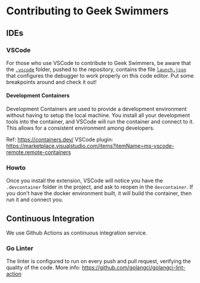 # Contributing to Geek Swimmers

## IDEs

### VSCode

For those who use VSCode to contribute to Geek Swimmers, be aware that the [`.vscode`](https://github.com/htmfilho/geekswimmers/tree/main/.vscode) folder, pushed to the repository, contains the file [`launch.json`](https://github.com/htmfilho/geekswimmers/blob/main/.vscode/launch.json) that configures the debugger to work properly on this code editor. Put some breakpoints around and check it out!

#### Development Containers

Development Containers are used to provide a development environment without having to setup the local machine. You install all your development tools into the container, and VSCode will run the container and connect to it. This allows for a consistent environment among developers.

Ref: https://containers.dev/
VSCode plugin: https://marketplace.visualstudio.com/items?itemName=ms-vscode-remote.remote-containers

### Howto

Once you install the extension, VSCode will notice you have the `.devcontainer` folder in the project, and ask to reopen in the `devcontainer`. If you don't have the docker environment built, it will build the container, then run it and connect you.

## Continuous Integration

We use Github Actions as continuous integration service.

### Go Linter

The linter is configured to run on every push and pull request, verifying the quality of the code. More info: https://github.com/golangci/golangci-lint-action
